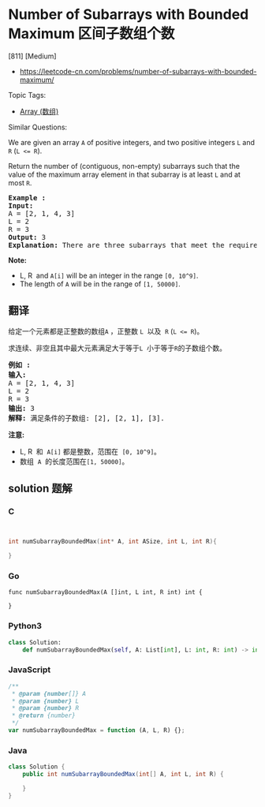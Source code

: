 # Number of Subarrays with Bounded Maximum 区间子数组个数

[811] [Medium]

- https://leetcode-cn.com/problems/number-of-subarrays-with-bounded-maximum/

Topic Tags:

- [Array (数组)](https://leetcode-cn.com/tag/array/)

Similar Questions:

We are given an array `A` of positive integers, and two positive integers `L` and `R` (`L <= R`).

Return the number of (contiguous, non-empty) subarrays such that the value of the maximum array element in that subarray is at least `L` and at most `R`.

<pre><strong>Example :</strong>
<strong>Input:</strong> 
A = [2, 1, 4, 3]
L = 2
R = 3
<strong>Output:</strong> 3
<strong>Explanation:</strong> There are three subarrays that meet the requirements: [2], [2, 1], [3].
</pre>

**Note:**

- L, R  and `A[i]` will be an integer in the range `[0, 10^9]`.
- The length of `A` will be in the range of `[1, 50000]`.

## 翻译

给定一个元素都是正整数的数组`A` ，正整数 `L`  以及  `R` (`L <= R`)。

求连续、非空且其中最大元素满足大于等于`L`  小于等于`R`的子数组个数。

<pre><strong>例如 :</strong>
<strong>输入:</strong> 
A = [2, 1, 4, 3]
L = 2
R = 3
<strong>输出:</strong> 3
<strong>解释:</strong> 满足条件的子数组: [2], [2, 1], [3].
</pre>

**注意:**

- L, R  和  `A[i]` 都是整数，范围在  `[0, 10^9]`。
- 数组  `A`  的长度范围在`[1, 50000]`。

## solution 题解

### C

```c


int numSubarrayBoundedMax(int* A, int ASize, int L, int R){

}


```

### Go

```golang
func numSubarrayBoundedMax(A []int, L int, R int) int {

}
```

### Python3

```python
class Solution:
    def numSubarrayBoundedMax(self, A: List[int], L: int, R: int) -> int:

```

### JavaScript

```javascript
/**
 * @param {number[]} A
 * @param {number} L
 * @param {number} R
 * @return {number}
 */
var numSubarrayBoundedMax = function (A, L, R) {};
```

### Java

```java
class Solution {
    public int numSubarrayBoundedMax(int[] A, int L, int R) {

    }
}
```
